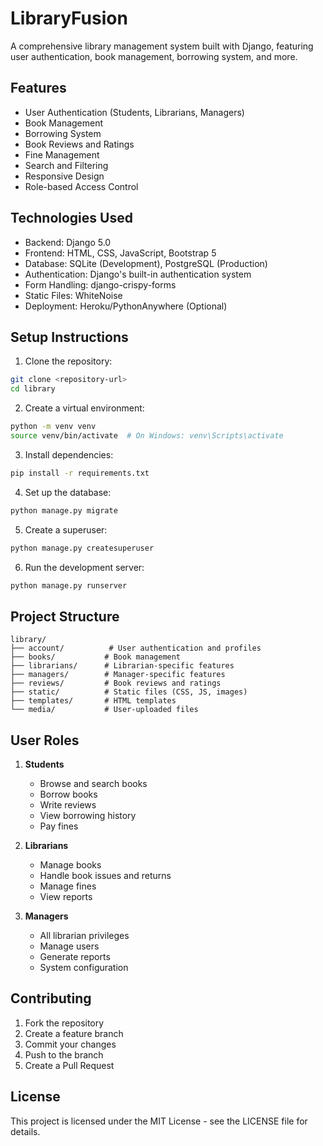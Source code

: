 # LibraryFusion

A comprehensive library management system built with Django, featuring user authentication, book management, borrowing system, and more.

## Features

- User Authentication (Students, Librarians, Managers)
- Book Management
- Borrowing System
- Book Reviews and Ratings
- Fine Management
- Search and Filtering
- Responsive Design
- Role-based Access Control

## Technologies Used

- Backend: Django 5.0
- Frontend: HTML, CSS, JavaScript, Bootstrap 5
- Database: SQLite (Development), PostgreSQL (Production)
- Authentication: Django's built-in authentication system
- Form Handling: django-crispy-forms
- Static Files: WhiteNoise
- Deployment: Heroku/PythonAnywhere (Optional)

## Setup Instructions

1. Clone the repository:
```bash
git clone <repository-url>
cd library
```

2. Create a virtual environment:
```bash
python -m venv venv
source venv/bin/activate  # On Windows: venv\Scripts\activate
```

3. Install dependencies:
```bash
pip install -r requirements.txt
```

4. Set up the database:
```bash
python manage.py migrate
```

5. Create a superuser:
```bash
python manage.py createsuperuser
```

6. Run the development server:
```bash
python manage.py runserver
```

## Project Structure

```
library/
├── account/          # User authentication and profiles
├── books/           # Book management
├── librarians/      # Librarian-specific features
├── managers/        # Manager-specific features
├── reviews/         # Book reviews and ratings
├── static/          # Static files (CSS, JS, images)
├── templates/       # HTML templates
└── media/           # User-uploaded files
```

## User Roles

1. **Students**
   - Browse and search books
   - Borrow books
   - Write reviews
   - View borrowing history
   - Pay fines

2. **Librarians**
   - Manage books
   - Handle book issues and returns
   - Manage fines
   - View reports

3. **Managers**
   - All librarian privileges
   - Manage users
   - Generate reports
   - System configuration

## Contributing

1. Fork the repository
2. Create a feature branch
3. Commit your changes
4. Push to the branch
5. Create a Pull Request

## License

This project is licensed under the MIT License - see the LICENSE file for details. 
